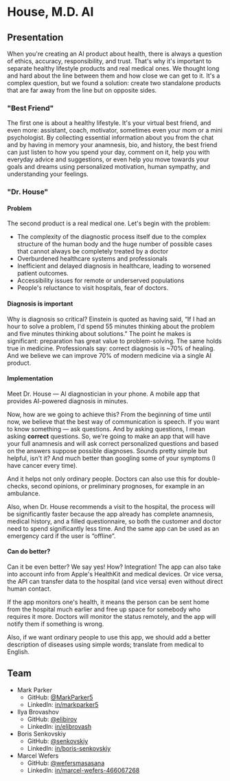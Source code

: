# House, M.D. AI

## Presentation

When you're creating an AI product about health, there is always a question of ethics, accuracy, responsibility, and trust. That's why it's important to separate healthy lifestyle products and real medical ones. We thought long and hard about the line between them and how close we can get to it. It's a complex question, but we found a solution: create two standalone products that are far away from the line but on opposite sides.

### "Best Friend"

The first one is about a healthy lifestyle. It's your virtual best friend, and even more: assistant, coach, motivator, sometimes even your mom or a mini psychologist. By collecting essential information about you from the chat and by having in memory your anamnesis, bio, and history, the best friend can just listen to how you spend your day, comment on it, help you with everyday advice and suggestions, or even help you move towards your goals and dreams using personalized motivation, human sympathy, and understanding your feelings.

### "Dr. House"

#### Problem

The second product is a real medical one. Let's begin with the problem:

- The complexity of the diagnostic process itself due to the complex structure of the human body and the huge number of possible cases that cannot always be completely treated by a doctor
- Overburdened healthcare systems and professionals
- Inefficient and delayed diagnosis in healthcare, leading to worsened patient outcomes.
- Accessibility issues for remote or underserved populations
- People's reluctance to visit hospitals, fear of doctors.

#### Diagnosis is important

Why is diagnosis so critical? Einstein is quoted as having said, “If I had an hour to solve a problem, I'd spend 55 minutes thinking about the problem and five minutes thinking about solutions.” The point he makes is significant: preparation has great value to problem-solving. The same holds true in medicine. Professionals say: correct diagnosis is ~70% of healing. And we believe we can improve 70% of modern medicine via a single AI product.

#### Implementation

Meet Dr. House — AI diagnostician in your phone. A mobile app that provides AI-powered diagnosis in minutes.

Now, how are we going to achieve this? From the beginning of time until now, we believe that the best way of communication is speech. If you want to know something — ask questions. And by asking questions, I mean asking **correct** questions. So, we're going to make an app that will have your full anamnesis and will ask correct personalized questions and based on the answers suppose possible diagnoses. Sounds pretty simple but helpful, isn't it? And much better than googling some of your symptoms (I have cancer every time).

And it helps not only ordinary people. Doctors can also use this for double-checks, second opinions, or preliminary prognoses, for example in an ambulance.

Also, when Dr. House recommends a visit to the hospital, the process will be significantly faster because the app already has complete anamnesis, medical history, and a filled questionnaire, so both the customer and doctor need to spend significantly less time. And the same app can be used as an emergency card if the user is “offline”.

#### Can do better?

Can it be even better? We say yes! How? Integration! The app can also take into account info from Apple's HealthKit and medical devices. Or vice versa, the API can transfer data to the hospital (and vice versa) even without direct human contact.

If the app monitors one's health, it means the person can be sent home from the hospital much earlier and free up space for somebody who requires it more. Doctors will monitor the status remotely, and the app will notify them if something is wrong.

Also, if we want ordinary people to use this app, we should add a better description of diseases using simple words; translate from medical to English.

## Team

- Mark Parker
	- GitHub: [@MarkParker5](https://github.com/MarkParker5)
	- LinkedIn: [in/markparker5](https://www.linkedin.com/in/markparker5)
- Ilya Brovashov
	- GitHub: [@elibirov](https://github.com/elibirov)
	- LinkedIn: [in/elibrovash](https://www.linkedin.com/in/elibrovash)
- Boris Senkovskiy
	- GitHub: [@senkovskiy](https://github.com/senkovskiy)
	- LinkedIn: [in/boris-senkovskiy](https://www.linkedin.com/in/boris-senkovskiy)
- Marcel Wefers
	- GitHub: [@wefersmasasana](https://github.com/wefersmasasana)
	- LinkedIn: [in/marcel-wefers-466067268](https://www.linkedin.com/in/marcel-wefers-466067268)
